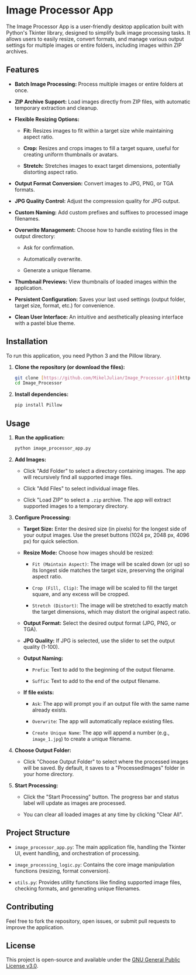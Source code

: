 # Image Processor App

The Image Processor App is a user-friendly desktop application built with Python's Tkinter library, designed to simplify bulk image processing tasks. It allows users to easily resize, convert formats, and manage various output settings for multiple images or entire folders, including images within ZIP archives.

## Features

* **Batch Image Processing:** Process multiple images or entire folders at once.

* **ZIP Archive Support:** Load images directly from ZIP files, with automatic temporary extraction and cleanup.

* **Flexible Resizing Options:**

    * **Fit:** Resizes images to fit within a target size while maintaining aspect ratio.

    * **Crop:** Resizes and crops images to fill a target square, useful for creating uniform thumbnails or avatars.

    * **Stretch:** Stretches images to exact target dimensions, potentially distorting aspect ratio.

* **Output Format Conversion:** Convert images to JPG, PNG, or TGA formats.

* **JPG Quality Control:** Adjust the compression quality for JPG output.

* **Custom Naming:** Add custom prefixes and suffixes to processed image filenames.

* **Overwrite Management:** Choose how to handle existing files in the output directory:

    * Ask for confirmation.

    * Automatically overwrite.

    * Generate a unique filename.

* **Thumbnail Previews:** View thumbnails of loaded images within the application.

* **Persistent Configuration:** Saves your last used settings (output folder, target size, format, etc.) for convenience.

* **Clean User Interface:** An intuitive and aesthetically pleasing interface with a pastel blue theme.

## Installation

To run this application, you need Python 3 and the Pillow library.

1.  **Clone the repository (or download the files):**

    ```bash
    git clone [https://github.com/MikelJulian/Image_Processor.git](https://github.com/MikelJulian/Image_Processor.git)
    cd Image_Processor
    ```

2.  **Install dependencies:**

    ```bash
    pip install Pillow
    ```

## Usage

1.  **Run the application:**

    ```bash
    python image_processor_app.py
    ```

2.  **Add Images:**

    * Click "Add Folder" to select a directory containing images. The app will recursively find all supported image files.

    * Click "Add Files" to select individual image files.

    * Click "Load ZIP" to select a `.zip` archive. The app will extract supported images to a temporary directory.

3.  **Configure Processing:**

    * **Target Size:** Enter the desired size (in pixels) for the longest side of your output images. Use the preset buttons (1024 px, 2048 px, 4096 px) for quick selection.

    * **Resize Mode:** Choose how images should be resized:

        * `Fit (Maintain Aspect)`: The image will be scaled down (or up) so its longest side matches the target size, preserving the original aspect ratio.

        * `Crop (Fill, Clip)`: The image will be scaled to fill the target square, and any excess will be cropped.

        * `Stretch (Distort)`: The image will be stretched to exactly match the target dimensions, which may distort the original aspect ratio.

    * **Output Format:** Select the desired output format (JPG, PNG, or TGA).

    * **JPG Quality:** If JPG is selected, use the slider to set the output quality (1-100).

    * **Output Naming:**

        * `Prefix`: Text to add to the beginning of the output filename.

        * `Suffix`: Text to add to the end of the output filename.

    * **If file exists:**

        * `Ask`: The app will prompt you if an output file with the same name already exists.

        * `Overwrite`: The app will automatically replace existing files.

        * `Create Unique Name`: The app will append a number (e.g., `image_1.jpg`) to create a unique filename.

4.  **Choose Output Folder:**

    * Click "Choose Output Folder" to select where the processed images will be saved. By default, it saves to a "ProcessedImages" folder in your home directory.

5.  **Start Processing:**

    * Click the "Start Processing" button. The progress bar and status label will update as images are processed.

    * You can clear all loaded images at any time by clicking "Clear All".

## Project Structure

* `image_processor_app.py`: The main application file, handling the Tkinter UI, event handling, and orchestration of processing.

* `image_processing_logic.py`: Contains the core image manipulation functions (resizing, format conversion).

* `utils.py`: Provides utility functions like finding supported image files, checking formats, and generating unique filenames.

## Contributing

Feel free to fork the repository, open issues, or submit pull requests to improve the application.

## License

This project is open-source and available under the [GNU General Public License v3.0](https://www.gnu.org/licenses/gpl-3.0.en.html).
